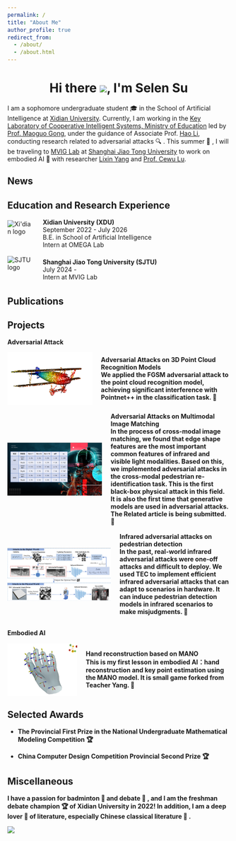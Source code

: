 ```yaml
---
permalink: /
title: "About Me"
author_profile: true
redirect_from: 
  - /about/
  - /about.html
---
```


<h1 align="center">Hi there <img src="https://github.com/sudnyeshtalekar/sudnyeshtalekar/raw/master/Assets/Hi.gif" width="40px">, I'm Selen Su</h1>

I am a sophomore undergraduate student &#x1F393; in the School of Artificial Intelligence at [Xidian University](https://www.xidian.edu.cn/). Currently, I am working in the [Key Laboratory of Cooperative Intelligent Systems, Ministry of Education](https://cois.xidian.edu.cn/index.htm) led by [Prof. Maoguo Gong](https://web.xidian.edu.cn/mggong/), under the guidance of Associate Prof. [Hao Li](https://web.xidian.edu.cn/haoli/), conducting research related to adversarial attacks &#x1F50D; . This summer &#x1F334; , I will be traveling to [MVIG Lab](https://www.mvig.org/index.html) at [Shanghai Jiao Tong University](https://en.sjtu.edu.cn/) to work on embodied AI &#x1F331; with researcher [Lixin Yang](https://lixiny.github.io/) and [Prof. Cewu Lu](https://www.mvig.org/index.html).

News
---------------

Education and Research Experience
--------------
<div style="display: flex; align-items: center;">
    <img src="https://github.com/note286/xdulogo/raw/main/%E8%A5%BF%E7%94%B5%E6%96%B0%E6%A0%87%E5%BF%971-%E7%BA%A2%E8%89%B2-%E9%80%8F%E6%98%8E.png" alt="Xi'dian logo" width="60" height="60" style="margin-right: 20px;">
    <div>
        <strong>Xidian University (XDU)</strong><br>
        September 2022 - July 2026<br>
        B.E. in School of Artificial Intelligence<br>
        Intern at OMEGA Lab
    </div>
</div>

<br>

<div style="display: flex; align-items: center;">
    <img src="https://github.com/weijianwen/SJTU-logo-banner/raw/master/SJTU_LOGO/PNG/sjtulogoblue.png" alt="SJTU logo" width="60" height="60" style="margin-right: 20px;">
    <div>
        <strong>Shanghai Jiao Tong University (SJTU)</strong><br>
        July 2024 -  <br>
        Intern at MVIG Lab
    </div>
</div>

Publications
--------------

Projects
--------------
<strong>Adversarial Attack<strong>

<div style="display: flex; align-items: center;">
    <img src="https://github.com/Selen-Suyue/Selen/raw/master/images/3D%E7%82%B9%E4%BA%91.png" alt="3daa" width="240" height="120" style="margin-right: 20px;">
    <div>
        <strong>Adversarial Attacks on 3D Point Cloud Recognition Models</strong><br>
        We applied the FGSM adversarial attack to the point cloud recognition model, achieving significant interference with Pointnet++ in the classification task. &#x1F680;
    </div>
</div>

<br>

<div style="display: flex; align-items: center;">
    <img src="https://github.com/Selen-Suyue/Selen/raw/master/images/R%E5%AF%B9%E6%8A%97.png" alt="RIaa" width="240" height="120" style="margin-right: 20px;">
    <div>
        <strong>Adversarial Attacks on Multimodal Image Matching</strong><br>
        In the process of cross-modal image matching, we found that edge shape features are the most important common features of infrared and visible light modalities. Based on this, we implemented adversarial attacks in the cross-modal pedestrian re-identification task. This is the first black-box physical attack in this field. It is also the first time that generative models are used in adversarial attacks. The Related article is being submitted. &#x1F680;
    </div>
</div>

<br>

<div style="display: flex; align-items: center;">
    <img src="https://github.com/Selen-Suyue/Selen/raw/master/images/%E7%BA%A2%E5%A4%96%E5%AF%B9%E6%8A%97.png" alt="Raa" width="240" height="120" style="margin-right: 20px;">
    <div>
        <strong>Infrared adversarial attacks on pedestrian detection</strong><br>
       In the past, real-world infrared adversarial attacks were one-off attacks and difficult to deploy. We used TEC to implement efficient infrared adversarial attacks that can adapt to scenarios in hardware. It can induce pedestrian detection models in infrared scenarios to make misjudgments. &#x1F680;
    </div>
</div>

<br>

<strong>Embodied AI<strong>
<div style="display: flex; align-items: center;">
    <img src="https://github.com/Selen-Suyue/Selen/raw/master/images/MANO%E6%89%8B%E9%83%A8%E9%87%8D%E5%BB%BA.png" alt="MANO" width="240" height="120" style="margin-right: 20px;">
    <div>
        <strong>Hand reconstruction based on MANO</strong><br>
        This is my first lesson in embodied AI：hand reconstruction and key point estimation using the MANO model. It is small game forked from Teacher Yang. &#x1F680;
    </div>
</div>

Selected Awards
----------------
- The Provincial First Prize in the National Undergraduate Mathematical Modeling Competition &#x1F3C6;  

- China Computer Design Competition Provincial Second Prize &#x1F3C6;

Miscellaneous
---------------
I have a passion for badminton &#x1F3C3; and debate &#x1F649; , and I am the freshman debate champion &#x1F3C6; of Xidian University in 2022!
In addition, I am a deep lover &#128156; of literature, especially Chinese classical literature &#127811; .

<img src="https://imgur.com/rilHVxA.png"/>
